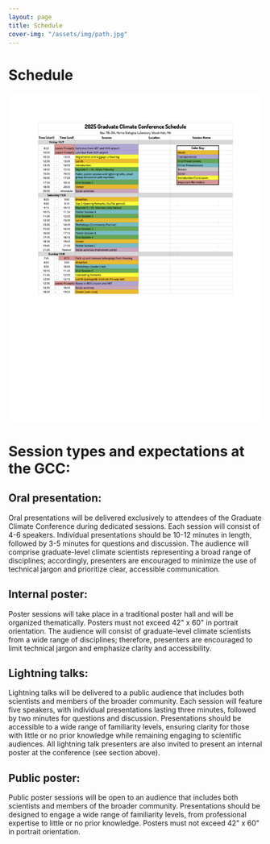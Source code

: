 ```yaml
---
layout: page
title: Schedule 
cover-img: "/assets/img/path.jpg"
---
```


# Schedule
<div align="center">
<img src="/assets/img/GCC_schedule_updated.png" alt="Conference schedule">
</div>

<!--[Abstracts](https://graduateclimateconference.github.io/pdf/GCC2024_abstracts.pdf)-->

# Session types and expectations at the GCC:
## Oral presentation: 
Oral presentations will be delivered exclusively to attendees of the Graduate Climate Conference during dedicated sessions. Each session will consist of 4-6 speakers. Individual presentations should be 10-12 minutes in length, followed by 3-5 minutes for questions and discussion. The audience will comprise graduate-level climate scientists representing a broad range of disciplines; accordingly, presenters are encouraged to minimize the use of technical jargon and prioritize clear, accessible communication.

## Internal poster: 
Poster sessions will take place in a traditional poster hall and will be organized thematically. Posters must not exceed 42" x 60" in portrait orientation. The audience will consist of graduate-level climate scientists from a wide range of disciplines; therefore, presenters are encouraged to limit technical jargon and emphasize clarity and accessibility.

## Lightning talks: 
Lightning talks will be delivered to a public audience that includes both scientists and members of the broader community. Each session will feature five speakers, with individual presentations lasting three minutes, followed by two minutes for questions and discussion. Presentations should be accessible to a wide range of familiarity levels, ensuring clarity for those with little or no prior knowledge while remaining engaging to scientific audiences. All lightning talk presenters are also invited to present an internal poster at the conference (see section above).

## Public poster: 
Public poster sessions will be open to an audience that includes both scientists and members of the broader community. Presentations should be designed to engage a wide range of familiarity levels, from professional expertise to little or no prior knowledge. Posters must not exceed 42" x 60" in portrait orientation.

<!--# Keynote Speakers
<img src="/assets/img/GCC_schedule.png" alt="Conference schedule">

# Oral Presentations

[Abstracts](https://graduateclimateconference.github.io/pdf/GCC2024_abstracts.pdf)

As a reminder, your talk should be aimed at a general audience, as there will be graduate students from a range of disciplines and backgrounds attending.

Please keep your oral presentation between 10-12 minutes long. We have a tight schedule, so at 12 minutes we will ask that you wrap up your talk. There will be a panel discussion after your session, during which participants will be able to ask questions. 

#### Poster Presentations
Your poster should be a maximum of 60” x 40” (1.5 m x 1 m). We do not have printers at Pack Forest, so you must print your poster prior to arriving. --> 

